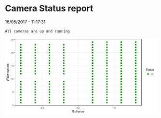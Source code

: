 Camera Status report
================
16/05/2017 - 11:17:31

    All cameras are up and running

![](camreport_files/figure-markdown_github/unnamed-chunk-2-1.png)
